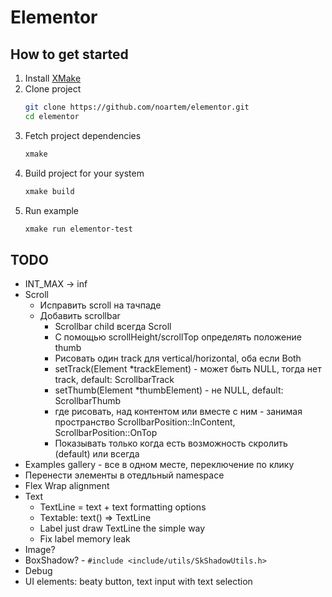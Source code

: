 # Elementor

## How to get started

1. Install [XMake](https://xmake.io)
2. Clone project
    ```bash
    git clone https://github.com/noartem/elementor.git
    cd elementor
    ```
3. Fetch project dependencies
    ```bash
    xmake
    ```
4. Build project for your system
    ```bash
    xmake build
    ```
5. Run example
    ```bash
    xmake run elementor-test
    ```

## TODO

* INT_MAX -> inf
* Scroll
    * Исправить scroll на тачпаде
    * Добавить scrollbar
        * Scrollbar child всегда Scroll
        * С помощью scrollHeight/scrollTop определять положение thumb
        * Рисовать один track для vertical/horizontal, оба если Both
        * setTrack(Element *trackElement) - может быть NULL, тогда нет track, default: ScrollbarTrack
        * setThumb(Element *thumbElement) - не NULL, default: ScrollbarThumb
        * где рисовать, над контентом или вместе с ним - занимая пространство
          ScrollbarPosition::InContent, ScrollbarPosition::OnTop
        * Показывать только когда есть возможность скролить (default)  или всегда
* Examples gallery - все в одном месте, переключение по клику
* Перенести элементы в отедльный namespace
* Flex Wrap alignment
* Text
    * TextLine = text + text formatting options
    * Textable: text() => TextLine
    * Label just draw TextLine the simple way
    * Fix label memory leak
* Image?
* BoxShadow? - `#include <include/utils/SkShadowUtils.h>`
* Debug
* UI elements: beaty button, text input with text selection
